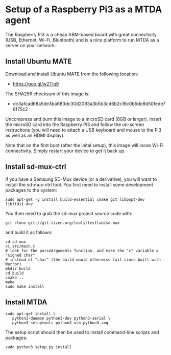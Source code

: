 
# Setup of a Raspberry Pi3 as a MTDA agent

The Raspberry Pi3 is a cheap ARM-based board with great connectivity (USB, Ethernet,
Wi-Fi, Bluetooth) and is a nice platform to run MTDA as a server on your network.

## Install Ubuntu MATE

Download and install Ubuntu MATE from the following location:

   * https://goo.gl/w2Tiq9

The SHA256 checksum of this image is:

   * dc3afcad68a5de3ba683dc30d2093a3b5b3cd6b2c16c0b5de8d50fede78f75c2

Uncompress and burn this image to a microSD card (8GB or larger). Insert the microSD
card into the Raspberry Pi3 and follow the on-screen instructions (you will need to
attach a USB keyboard and mouse to the Pi3 as well as an HDMI display).

Note that on the first boot (after the inital setup), this image will loose Wi-Fi
connectivity. Simply restart your device to get it back up.

## Install sd-mux-ctrl

If you have a Samsung SD-Mux device (or a derivative), you will want to install the
sd-mux-ctrl tool. You first need to install some development packages to the system:

```
sudo apt-get -y install build-essential cmake git libpopt-dev libftdi1-dev
```

You then need to grab the sd-mux project source code with:

```
git clone git://git.tizen.org/tools/testlab/sd-mux
```

and build it as follows:

```
cd sd-mux
vi src/main.c
# look for the parseArguments function, and make the "c" variable a "signed char"
# instead of "char" (the build would otherwise fail since built with -Werror)
mkdir build
cd build
cmake ..
make
sudo make install
```

## Install MTDA

```
sudo apt-get install \
   python3-daemon python3-dev python3-serial \
   python3-setuptools python3-usb python3-zmq
```

The setup script should then be used to install command-line scripts and packages:

```
sudo python3 setup.py install
```
